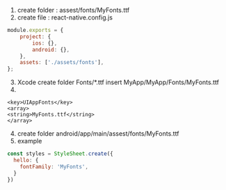1. create folder : assest/fonts/MyFonts.ttf
2. create file : react-native.config.js
```js
module.exports = {
    project: {
        ios: {},
        android: {},
    },
    assets: ['./assets/fonts'],
};
```

3. Xcode create folder Fonts/*.ttf insert MyApp/MyApp/Fonts/MyFonts.ttf
4. 
```Info.plist 
<key>UIAppFonts</key>
<array>
<string>MyFonts.ttf</string>
</array>
```
4. create folder android/app/main/assest/fonts/MyFonts.ttf
5. example
```js
const styles = StyleSheet.create({
  hello: {
    fontFamily: 'MyFonts',
  }
})
```